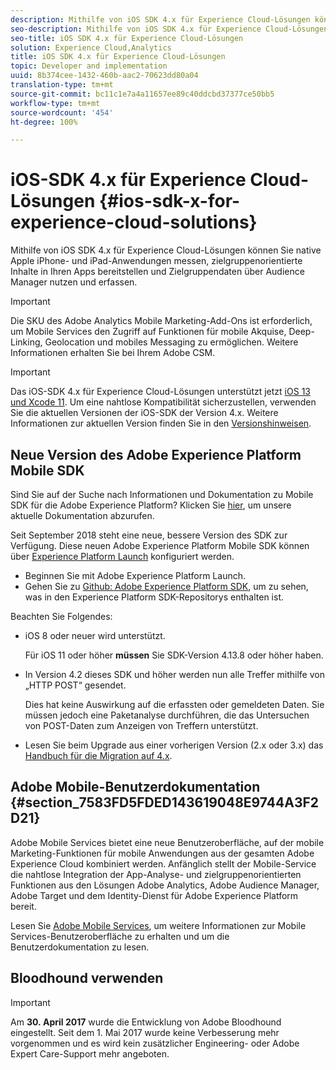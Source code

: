```yaml
---
description: Mithilfe von iOS SDK 4.x für Experience Cloud-Lösungen können Sie native Apple iPhone- und iPad-Anwendungen messen, zielgruppenorientierte Inhalte in Ihren Apps bereitstellen und Zielgruppendaten über Audience Manager nutzen und erfassen.
seo-description: Mithilfe von iOS SDK 4.x für Experience Cloud-Lösungen können Sie native Apple iPhone- und iPad-Anwendungen messen, zielgruppenorientierte Inhalte in Ihren Apps bereitstellen und Zielgruppendaten über Audience Manager nutzen und erfassen.
seo-title: iOS SDK 4.x für Experience Cloud-Lösungen
solution: Experience Cloud,Analytics
title: iOS SDK 4.x für Experience Cloud-Lösungen
topic: Developer and implementation
uuid: 8b374cee-1432-460b-aac2-70623dd80a04
translation-type: tm+mt
source-git-commit: bc11c1e7a4a11657ee89c40ddcbd37377ce50bb5
workflow-type: tm+mt
source-wordcount: '454'
ht-degree: 100%

---
```



# iOS-SDK 4.x für Experience Cloud-Lösungen {#ios-sdk-x-for-experience-cloud-solutions}

Mithilfe von iOS SDK 4.x für Experience Cloud-Lösungen können Sie native Apple iPhone- und iPad-Anwendungen messen, zielgruppenorientierte Inhalte in Ihren Apps bereitstellen und Zielgruppendaten über Audience Manager nutzen und erfassen.

>[!IMPORTANT]
>
>Die SKU des Adobe Analytics Mobile Marketing-Add-Ons ist erforderlich, um Mobile Services den Zugriff auf Funktionen für mobile Akquise, Deep-Linking, Geolocation und mobiles Messaging zu ermöglichen. Weitere Informationen erhalten Sie bei Ihrem Adobe CSM.

>[!IMPORTANT]
>
>Das iOS-SDK 4.x für Experience Cloud-Lösungen unterstützt jetzt [iOS 13 und Xcode 11](https://developer.apple.com/ios/). Um eine nahtlose Kompatibilität sicherzustellen, verwenden Sie die aktuellen Versionen der iOS-SDK der Version 4.x. Weitere Informationen zur aktuellen Version finden Sie in den [Versionshinweisen](/help/ios/rel-notes.md).

## Neue Version des Adobe Experience Platform Mobile SDK

Sind Sie auf der Suche nach Informationen und Dokumentation zu Mobile SDK für die Adobe Experience Platform? Klicken Sie [hier](https://aep-sdks.gitbook.io/docs/), um unsere aktuelle Dokumentation abzurufen.

Seit September 2018 steht eine neue, bessere Version des SDK zur Verfügung. Diese neuen Adobe Experience Platform Mobile SDK können über [Experience Platform Launch](https://www.adobe.com/de/experience-platform/launch.html) konfiguriert werden.

* Beginnen Sie mit Adobe Experience Platform Launch.
* Gehen Sie zu [Github: Adobe Experience Platform SDK](https://github.com/Adobe-Marketing-Cloud/acp-sdks), um zu sehen, was in den Experience Platform SDK-Repositorys enthalten ist.

Beachten Sie Folgendes:

* iOS 8 oder neuer wird unterstützt.

   Für iOS 11 oder höher **müssen** Sie SDK-Version 4.13.8 oder höher haben.

* In Version 4.2 dieses SDK und höher werden nun alle Treffer mithilfe von „HTTP POST“ gesendet.

   Dies hat keine Auswirkung auf die erfassten oder gemeldeten Daten. Sie müssen jedoch eine Paketanalyse durchführen, die das Untersuchen von POST-Daten zum Anzeigen von Treffern unterstützt.

* Lesen Sie beim Upgrade aus einer vorherigen Version (2.x oder 3.x) das [Handbuch für die Migration auf 4.x](/help/ios/getting-started/migration-v3.md).

## Adobe Mobile-Benutzerdokumentation {#section_7583FD5FDED143619048E9744A3F2D21}

Adobe Mobile Services bietet eine neue Benutzeroberfläche, auf der mobile Marketing-Funktionen für mobile Anwendungen aus der gesamten Adobe Experience Cloud kombiniert werden. Anfänglich stellt der Mobile-Service die nahtlose Integration der App-Analyse- und zielgruppenorientierten Funktionen aus den Lösungen Adobe Analytics, Adobe Audience Manager, Adobe Target und dem Identity-Dienst für Adobe Experience Platform bereit.

Lesen Sie [Adobe Mobile Services](/help/using/home.md), um weitere Informationen zur Mobile Services-Benutzeroberfläche zu erhalten und um die Benutzerdokumentation zu lesen.

## Bloodhound verwenden

>[!IMPORTANT]
>
>Am **30. April 2017** wurde die Entwicklung von Adobe Bloodhound eingestellt. Seit dem 1. Mai 2017 wurde keine Verbesserung mehr vorgenommen und es wird kein zusätzlicher Engineering- oder Adobe Expert Care-Support mehr angeboten.
